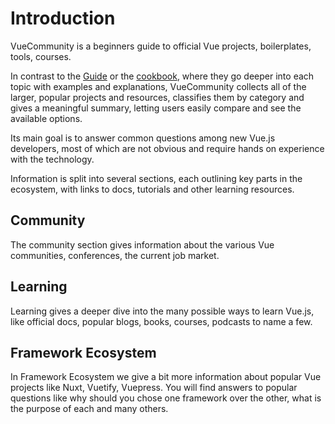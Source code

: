 # Introduction
VueCommunity is a beginners guide to official Vue projects, boilerplates, tools, courses.

In contrast to the [Guide](https://vuejs.org/v2/guide/) or the [cookbook](https://vuejs.org/v2/cookbook/), where they go deeper into each topic with examples and explanations, VueCommunity collects all of the larger, popular projects and resources, classifies them by category and gives a meaningful summary, letting users easily compare and see the available options.

Its main goal is to answer common questions among new Vue.js developers, most of which are not obvious and require hands on experience with the technology.

Information is split into several sections, each outlining key parts in the ecosystem, with links to docs, tutorials and other learning resources.

## Community
The community section gives information about the various Vue communities, conferences, the current job market.

## Learning
Learning gives a deeper dive into the many possible ways to learn Vue.js, like official docs, popular blogs, books, courses, podcasts to name a few.

## Framework Ecosystem
In Framework Ecosystem we give a bit more information about popular Vue projects like Nuxt, Vuetify, Vuepress. You will find answers to popular questions like why should you chose one framework over the other, what is the purpose of each and many others. 
